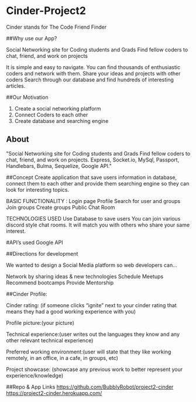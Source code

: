 # Cinder-Project2

Cinder stands for The Code Friend Finder

##Why use our App?

Social Networking site for Coding students and Grads
Find fellow coders to chat, friend, and work on projects

It is simple and easy to navigate.
You can find thousands of enthusiastic coders and network with them.
Share your ideas and projects with other coders
Search through our database and find hundreds of interesting articles.

##Our Motivation
1. Create a social networking platform
2. Connect Coders to each other 
3. Create database and searching engine

## About 
"Social Networking site for Coding students and Grads Find fellow coders to chat, friend, and work on projects. Express, Socket.io, MySql, Passport, Handlebars, Bulma, Sequelize, Google API."

##Concept
Create application that save users information in database, connect them to each other and provide them searching engine so they can look for interesting topics.



BASIC  FUNCTIONALITY :
Login page
Profile 
Search for user and groups 
Join groups
Create groups
Public Chat Room 

TECHNOLOGIES USED
Use Database to save users
You can join various discord style chat rooms. 
It will match you with others who share your same interest. 


#API’s used
Google API


##Directions for development
 
We wanted to design a Social Media platform so web developers can…


Network by sharing ideas & new technologies 
Schedule Meetups
Recommend bootcamps
Provide Mentorship



##Cinder Profile:

Cinder rating: (if someone clicks “ignite” next to your cinder rating that means they had a good working experience with you)

Profile picture:(your picture)

Technical experience:(user writes out the languages they know and any other relevant technical experience)

Preferred working environment:(user will state that they like working remotely, in an office, in a cafe, in groups, etc)

Project showcase: (showcase any previous work to better represent your experience/knowledge)

##Repo & App Links
https://github.com/BubblyRobot/project2-cinder
https://project2-cinder.herokuapp.com/
